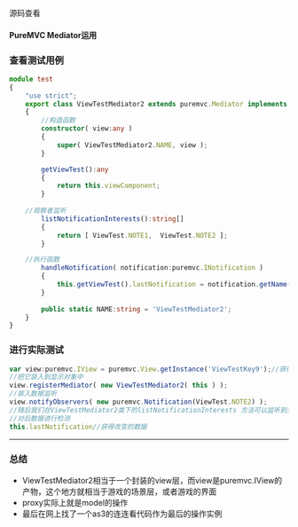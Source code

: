 源码查看

#### PureMVC Mediator运用

### 查看测试用例

```typescript
module test
{
	"use strict";
	export class ViewTestMediator2 extends puremvc.Mediator implements puremvc.IMediator
	{
		//构造函数
		constructor( view:any )
		{
			super( ViewTestMediator2.NAME, view );
		}

		getViewTest():any
		{
			return this.viewComponent;
		}
		
    //观察者监听
		listNotificationInterests():string[]
		{
			return [ ViewTest.NOTE1,  ViewTest.NOTE2 ];
		}

    //执行函数
		handleNotification( notification:puremvc.INotification )
		{
			this.getViewTest().lastNotification = notification.getName();
		}
    
		public static NAME:string = 'ViewTestMediator2';
	}
}
```

### 进行实际测试

```typescript
var view:puremvc.IView = puremvc.View.getInstance('ViewTestKey9');//获得一个显示对象
//把它装入到显示对象中
view.registerMediator( new ViewTestMediator2( this ) );
//装入数据监听
view.notifyObservers( new puremvc.Notification(ViewTest.NOTE2) );
//随后我们在ViewTestMediator2类下的listNotificationInterests 方法可以监听到对应的操作 handleNotification
//对后数据进行检测
this.lastNotification//获得改变的数据
```

------

### 总结

- ViewTestMediator2相当于一个封装的view层，而view是puremvc.IView的产物，这个地方就相当于游戏的场景层，或者游戏的界面
- proxy实际上就是model的操作
- 最后在网上找了一个as3的连连看代码作为最后的操作实例
